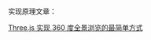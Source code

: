 实现原理文章：

[Three.js 实现 360 度全景浏览的最简单方式](https://mp.weixin.qq.com/s?__biz=Mzg3OTYzMDkzMg==&mid=2247486716&idx=1&sn=00a0605541164e6677633accb8086c2f&chksm=cf00c3c7f8774ad18b36b3a7f2d6f4b61e3470b6df888bd139beca116f7a21d291965be1e962&token=913605098&lang=zh_CN#rd)